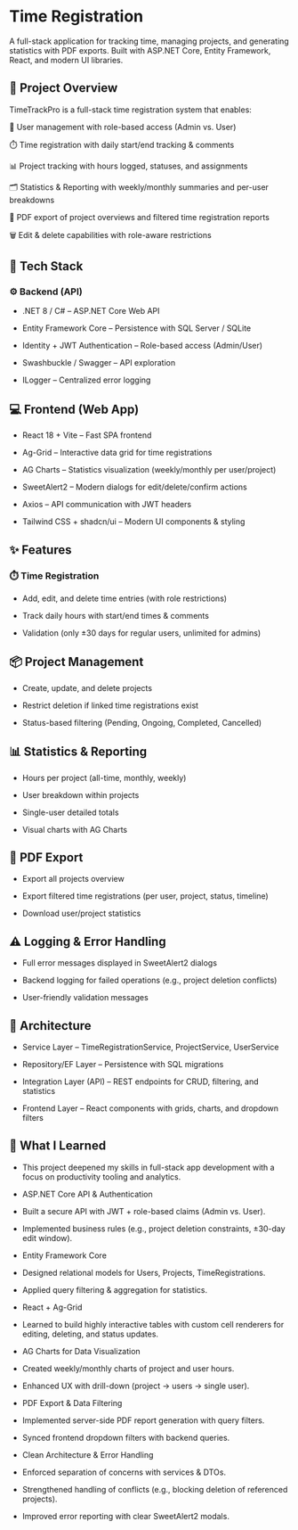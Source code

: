 # Time Registration

A full-stack application for tracking time, managing projects, and generating statistics with PDF exports.
Built with ASP.NET Core, Entity Framework, React, and modern UI libraries.

## 📌 Project Overview

TimeTrackPro is a full-stack time registration system that enables:

👤 User management with role-based access (Admin vs. User)

⏱️ Time registration with daily start/end tracking & comments

📊 Project tracking with hours logged, statuses, and assignments

🗂️ Statistics & Reporting with weekly/monthly summaries and per-user breakdowns

🧾 PDF export of project overviews and filtered time registration reports

🗑️ Edit & delete capabilities with role-aware restrictions

## 🚀 Tech Stack
### ⚙️ Backend (API)

- .NET 8 / C# – ASP.NET Core Web API

- Entity Framework Core – Persistence with SQL Server / SQLite

- Identity + JWT Authentication – Role-based access (Admin/User)

- Swashbuckle / Swagger – API exploration

- ILogger – Centralized error logging

## 💻 Frontend (Web App)

- React 18 + Vite – Fast SPA frontend

- Ag-Grid – Interactive data grid for time registrations

- AG Charts – Statistics visualization (weekly/monthly per user/project)

- SweetAlert2 – Modern dialogs for edit/delete/confirm actions

- Axios – API communication with JWT headers

- Tailwind CSS + shadcn/ui – Modern UI components & styling

## ✨ Features
### ⏱️ Time Registration

- Add, edit, and delete time entries (with role restrictions)

- Track daily hours with start/end times & comments

- Validation (only ±30 days for regular users, unlimited for admins)

## 📦 Project Management

- Create, update, and delete projects

- Restrict deletion if linked time registrations exist

- Status-based filtering (Pending, Ongoing, Completed, Cancelled)

## 📊 Statistics & Reporting

- Hours per project (all-time, monthly, weekly)

- User breakdown within projects

- Single-user detailed totals

- Visual charts with AG Charts

## 🧾 PDF Export

- Export all projects overview

- Export filtered time registrations (per user, project, status, timeline)

- Download user/project statistics

## ⚠️ Logging & Error Handling

- Full error messages displayed in SweetAlert2 dialogs

- Backend logging for failed operations (e.g., project deletion conflicts)

- User-friendly validation messages

## 🧱 Architecture

- Service Layer – TimeRegistrationService, ProjectService, UserService

- Repository/EF Layer – Persistence with SQL migrations

- Integration Layer (API) – REST endpoints for CRUD, filtering, and statistics

- Frontend Layer – React components with grids, charts, and dropdown filters

## 🧠 What I Learned

- This project deepened my skills in full-stack app development with a focus on productivity tooling and analytics.

- ASP.NET Core API & Authentication

- Built a secure API with JWT + role-based claims (Admin vs. User).

- Implemented business rules (e.g., project deletion constraints, ±30-day edit window).

- Entity Framework Core

- Designed relational models for Users, Projects, TimeRegistrations.

- Applied query filtering & aggregation for statistics.

- React + Ag-Grid

- Learned to build highly interactive tables with custom cell renderers for editing, deleting, and status updates.

- AG Charts for Data Visualization

- Created weekly/monthly charts of project and user hours.

- Enhanced UX with drill-down (project → users → single user).

- PDF Export & Data Filtering

- Implemented server-side PDF report generation with query filters.

- Synced frontend dropdown filters with backend queries.

- Clean Architecture & Error Handling

- Enforced separation of concerns with services & DTOs.

- Strengthened handling of conflicts (e.g., blocking deletion of referenced projects).

- Improved error reporting with clear SweetAlert2 modals.
